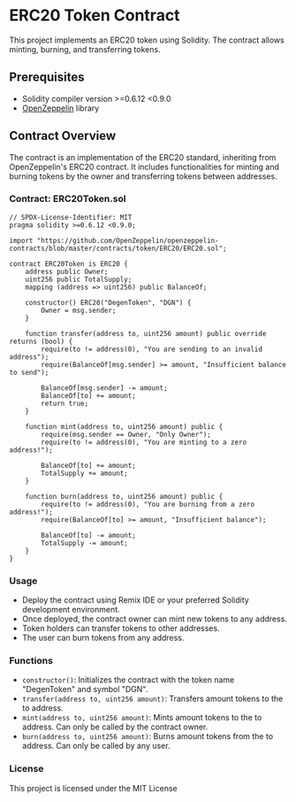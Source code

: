 # ERC20 Token Contract

This project implements an ERC20 token using Solidity. The contract allows minting, burning, and transferring tokens.

## Prerequisites

- Solidity compiler version >=0.6.12 <0.9.0
- [OpenZeppelin](https://github.com/OpenZeppelin/openzeppelin-contracts) library

## Contract Overview

The contract is an implementation of the ERC20 standard, inheriting from OpenZeppelin's ERC20 contract. It includes functionalities for minting and burning tokens by the owner and transferring tokens between addresses.

### Contract: ERC20Token.sol

```solidity
// SPDX-License-Identifier: MIT
pragma solidity >=0.6.12 <0.9.0;

import "https://github.com/OpenZeppelin/openzeppelin-contracts/blob/master/contracts/token/ERC20/ERC20.sol";

contract ERC20Token is ERC20 {
    address public Owner;
    uint256 public TotalSupply;
    mapping (address => uint256) public BalanceOf;

    constructor() ERC20("DegenToken", "DGN") {
        Owner = msg.sender;
    }
   
    function transfer(address to, uint256 amount) public override returns (bool) {
        require(to != address(0), "You are sending to an invalid address");
        require(BalanceOf[msg.sender] >= amount, "Insufficient balance to send");
        
        BalanceOf[msg.sender] -= amount;
        BalanceOf[to] += amount;
        return true;
    }  
  
    function mint(address to, uint256 amount) public {
        require(msg.sender == Owner, "Only Owner");
        require(to != address(0), "You are minting to a zero address!");
        
        BalanceOf[to] += amount;
        TotalSupply += amount;
    }

    function burn(address to, uint256 amount) public {
        require(to != address(0), "You are burning from a zero address!");
        require(BalanceOf[to] >= amount, "Insufficient balance");
        
        BalanceOf[to] -= amount;
        TotalSupply -= amount;
    }
}
```

### Usage
- Deploy the contract using Remix IDE or your preferred Solidity development environment.
- Once deployed, the contract owner can mint new tokens to any address.
- Token holders can transfer tokens to other addresses.
- The user can burn tokens from any address.

### Functions
- `constructor()`: Initializes the contract with the token name "DegenToken" and symbol "DGN".
- `transfer(address to, uint256 amount)`: Transfers amount tokens to the to address.
- `mint(address to, uint256 amount)`: Mints amount tokens to the to address. Can only be called by the contract owner.
- `burn(address to, uint256 amount)`: Burns amount tokens from the to address. Can only be called by any user.

### License
This project is licensed under the MIT License 

